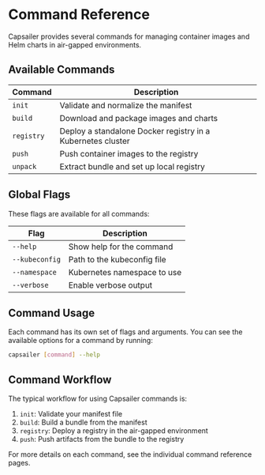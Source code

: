 # Command Reference

Capsailer provides several commands for managing container images and Helm charts in air-gapped environments.

## Available Commands

| Command | Description |
|---------|-------------|
| `init` | Validate and normalize the manifest |
| `build` | Download and package images and charts |
| `registry` | Deploy a standalone Docker registry in a Kubernetes cluster |
| `push` | Push container images to the registry |
| `unpack` | Extract bundle and set up local registry |

## Global Flags

These flags are available for all commands:

| Flag | Description |
|------|-------------|
| `--help` | Show help for the command |
| `--kubeconfig` | Path to the kubeconfig file |
| `--namespace` | Kubernetes namespace to use |
| `--verbose` | Enable verbose output |

## Command Usage

Each command has its own set of flags and arguments. You can see the available options for a command by running:

```bash
capsailer [command] --help
```

## Command Workflow

The typical workflow for using Capsailer commands is:

1. `init`: Validate your manifest file
2. `build`: Build a bundle from the manifest
3. `registry`: Deploy a registry in the air-gapped environment
4. `push`: Push artifacts from the bundle to the registry

For more details on each command, see the individual command reference pages. 